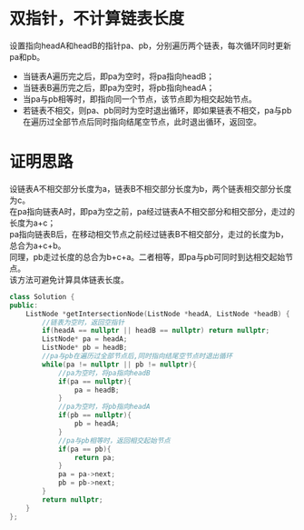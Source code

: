 # 双指针，不计算链表长度
设置指向headA和headB的指针pa、pb，分别遍历两个链表，每次循环同时更新pa和pb。
* 当链表A遍历完之后，即pa为空时，将pa指向headB；
* 当链表B遍历完之后，即pa为空时，将pb指向headA；
* 当pa与pb相等时，即指向同一个节点，该节点即为相交起始节点。
* 若链表不相交，则pa、pb同时为空时退出循环，即如果链表不相交，pa与pb在遍历过全部节点后同时指向结尾空节点，此时退出循环，返回空。
# 证明思路
设链表A不相交部分长度为a，链表B不相交部分长度为b，两个链表相交部分长度为c。<br>
在pa指向链表A时，即pa为空之前，pa经过链表A不相交部分和相交部分，走过的长度为a+c；<br>
pa指向链表B后，在移动相交节点之前经过链表B不相交部分，走过的长度为b，总合为a+c+b。<br>
同理，pb走过长度的总合为b+c+a。二者相等，即pa与pb可同时到达相交起始节点。 <br>
该方法可避免计算具体链表长度。
```cpp
class Solution {
public:
    ListNode *getIntersectionNode(ListNode *headA, ListNode *headB) {
        //链表为空时，返回空指针
        if(headA == nullptr || headB == nullptr) return nullptr;
        ListNode* pa = headA;
        ListNode* pb = headB;
        //pa与pb在遍历过全部节点后,同时指向结尾空节点时退出循环
        while(pa != nullptr || pb != nullptr){
            //pa为空时，将pa指向headB
            if(pa == nullptr){
                pa = headB;
            }
            //pa为空时，将pb指向headA
            if(pb == nullptr){
                pb = headA;
            }
            //pa与pb相等时，返回相交起始节点
            if(pa == pb){
                return pa;
            }
            pa = pa->next;
            pb = pb->next;
        }
        return nullptr;
    }
};
```
